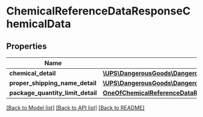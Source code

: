 # ChemicalReferenceDataResponseChemicalData

## Properties
Name | Type | Description | Notes
------------ | ------------- | ------------- | -------------
**chemical_detail** | [**\UPS\DangerousGoods\DangerousGoods\ChemicalDataChemicalDetail**](ChemicalDataChemicalDetail.md) |  | [optional] 
**proper_shipping_name_detail** | [**\UPS\DangerousGoods\DangerousGoods\ChemicalDataProperShippingNameDetail**](ChemicalDataProperShippingNameDetail.md) |  | [optional] 
**package_quantity_limit_detail** | [**OneOfChemicalReferenceDataResponseChemicalDataPackageQuantityLimitDetail**](OneOfChemicalReferenceDataResponseChemicalDataPackageQuantityLimitDetail.md) |  | [optional] 

[[Back to Model list]](../../README.md#documentation-for-models) [[Back to API list]](../../README.md#documentation-for-api-endpoints) [[Back to README]](../../README.md)


